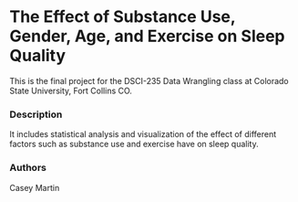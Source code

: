 # The Effect of Substance Use, Gender, Age, and Exercise on Sleep Quality
This is the final project for the DSCI-235 Data Wrangling class at Colorado State University, Fort Collins CO. 

### Description
It includes statistical analysis and visualization of the effect of different factors such as substance use and exercise have on sleep quality.

### Authors
Casey Martin
